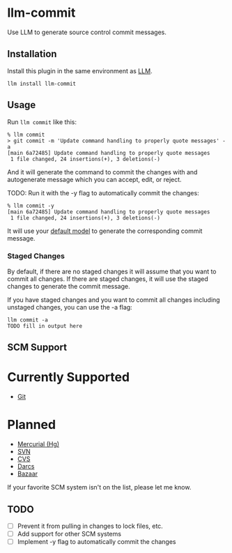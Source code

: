 # llm-commit

Use LLM to generate source control commit messages.

## Installation

Install this plugin in the same environment as [LLM](https://llm.datasette.io/).

```
llm install llm-commit
```

## Usage

Run `llm commit` like this:

```
% llm commit
> git commit -m 'Update command handling to properly quote messages' -a
[main 6a72485] Update command handling to properly quote messages
 1 file changed, 24 insertions(+), 3 deletions(-)
```

And it will generate the command to commit the changes with
and autogenerate message which you can accept, edit, or reject.

TODO: Run it with the -y flag to automatically commit the changes:

```
% llm commit -y
[main 6a72485] Update command handling to properly quote messages
 1 file changed, 24 insertions(+), 3 deletions(-)
```

It will use your [default model](https://llm.datasette.io/en/stable/setup.html#setting-a-custom-default-model) to generate the corresponding commit message.

### Staged Changes

By default, if there are no staged changes it will assume that you
want to commit all changes. If there are staged changes, it will
use the staged changes to generate the commit message.

If you have staged changes and you want to commit all changes including
unstaged changes, you can use the -a flag:

```
llm commit -a
TODO fill in output here
```

## SCM Support

# Currently Supported

- [Git](https://git-scm.com/)

# Planned

- [Mercurial (Hg)](https://www.mercurial-scm.org/)
- [SVN](https://subversion.apache.org/)
- [CVS](https://www.nongnu.org/cvs/)
- [Darcs](https://www.darcs.net/)
- [Bazaar](https://www.bazaar.canonical.com/)

If your favorite SCM system isn't on the list, please let me know.

## TODO

- [ ] Prevent it from pulling in changes to lock files, etc.
- [ ] Add support for other SCM systems
- [ ] Implement -y flag to automatically commit the changes
